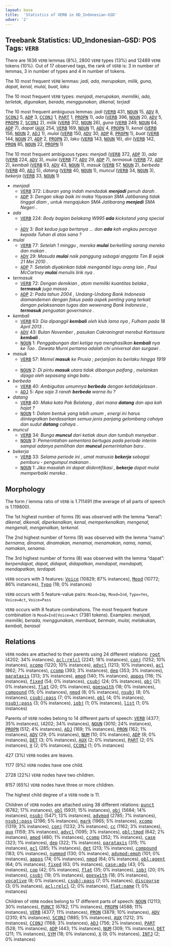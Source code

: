 ```yaml
---
layout: base
title:  'Statistics of VERB in UD_Indonesian-GSD'
udver: '2'
---
```


## Treebank Statistics: UD_Indonesian-GSD: POS Tags: `VERB`

There are 1636 `VERB` lemmas (8%), 2800 `VERB` types (13%) and 12489 `VERB` tokens (10%).
Out of 17 observed tags, the rank of `VERB` is: 3 in number of lemmas, 3 in number of types and 4 in number of tokens.

The 10 most frequent `VERB` lemmas: <em>jadi, ada, merupakan, milik, guna, dapat, kenal, mulai, buat, laku</em>

The 10 most frequent `VERB` types:  <em>menjadi, merupakan, memiliki, ada, terletak, digunakan, berada, menggunakan, dikenal, terjadi</em>

The 10 most frequent ambiguous lemmas: <em>jadi</em> (<tt><a href="id_gsd-pos-VERB.html">VERB</a></tt> 431, <tt><a href="id_gsd-pos-NOUN.html">NOUN</a></tt> 15, <tt><a href="id_gsd-pos-ADV.html">ADV</a></tt> 8, <tt><a href="id_gsd-pos-SCONJ.html">SCONJ</a></tt> 5, <tt><a href="id_gsd-pos-ADP.html">ADP</a></tt> 3, <tt><a href="id_gsd-pos-CCONJ.html">CCONJ</a></tt> 1, <tt><a href="id_gsd-pos-PART.html">PART</a></tt> 1, <tt><a href="id_gsd-pos-PROPN.html">PROPN</a></tt> 1), <em>ada</em> (<tt><a href="id_gsd-pos-VERB.html">VERB</a></tt> 396, <tt><a href="id_gsd-pos-NOUN.html">NOUN</a></tt> 20, <tt><a href="id_gsd-pos-ADV.html">ADV</a></tt> 5, <tt><a href="id_gsd-pos-PROPN.html">PROPN</a></tt> 2, <tt><a href="id_gsd-pos-SCONJ.html">SCONJ</a></tt> 2), <em>milik</em> (<tt><a href="id_gsd-pos-VERB.html">VERB</a></tt> 312, <tt><a href="id_gsd-pos-NOUN.html">NOUN</a></tt> 26), <em>guna</em> (<tt><a href="id_gsd-pos-VERB.html">VERB</a></tt> 249, <tt><a href="id_gsd-pos-NOUN.html">NOUN</a></tt> 64, <tt><a href="id_gsd-pos-ADP.html">ADP</a></tt> 7), <em>dapat</em> (<tt><a href="id_gsd-pos-AUX.html">AUX</a></tt> 254, <tt><a href="id_gsd-pos-VERB.html">VERB</a></tt> 169, <tt><a href="id_gsd-pos-NOUN.html">NOUN</a></tt> 11, <tt><a href="id_gsd-pos-ADV.html">ADV</a></tt> 4, <tt><a href="id_gsd-pos-PROPN.html">PROPN</a></tt> 1), <em>kenal</em> (<tt><a href="id_gsd-pos-VERB.html">VERB</a></tt> 156, <tt><a href="id_gsd-pos-NOUN.html">NOUN</a></tt> 2, <tt><a href="id_gsd-pos-ADJ.html">ADJ</a></tt> 1), <em>mulai</em> (<tt><a href="id_gsd-pos-VERB.html">VERB</a></tt> 150, <tt><a href="id_gsd-pos-ADV.html">ADV</a></tt> 30, <tt><a href="id_gsd-pos-ADP.html">ADP</a></tt> 8, <tt><a href="id_gsd-pos-PROPN.html">PROPN</a></tt> 1), <em>buat</em> (<tt><a href="id_gsd-pos-VERB.html">VERB</a></tt> 144, <tt><a href="id_gsd-pos-NOUN.html">NOUN</a></tt> 21, <tt><a href="id_gsd-pos-ADP.html">ADP</a></tt> 2, <tt><a href="id_gsd-pos-PROPN.html">PROPN</a></tt> 2), <em>laku</em> (<tt><a href="id_gsd-pos-VERB.html">VERB</a></tt> 143, <tt><a href="id_gsd-pos-NOUN.html">NOUN</a></tt> 16), <em>diri</em> (<tt><a href="id_gsd-pos-VERB.html">VERB</a></tt> 142, <tt><a href="id_gsd-pos-PRON.html">PRON</a></tt> 85, <tt><a href="id_gsd-pos-NOUN.html">NOUN</a></tt> 22, <tt><a href="id_gsd-pos-PROPN.html">PROPN</a></tt> 1)

The 10 most frequent ambiguous types:  <em>menjadi</em> (<tt><a href="id_gsd-pos-VERB.html">VERB</a></tt> 372, <tt><a href="id_gsd-pos-ADP.html">ADP</a></tt> 3), <em>ada</em> (<tt><a href="id_gsd-pos-VERB.html">VERB</a></tt> 224, <tt><a href="id_gsd-pos-ADV.html">ADV</a></tt> 3), <em>mulai</em> (<tt><a href="id_gsd-pos-VERB.html">VERB</a></tt> 77, <tt><a href="id_gsd-pos-ADV.html">ADV</a></tt> 29, <tt><a href="id_gsd-pos-ADP.html">ADP</a></tt> 7), <em>termasuk</em> (<tt><a href="id_gsd-pos-VERB.html">VERB</a></tt> 72, <tt><a href="id_gsd-pos-ADP.html">ADP</a></tt> 2), <em>kembali</em> (<tt><a href="id_gsd-pos-VERB.html">VERB</a></tt> 63, <tt><a href="id_gsd-pos-ADV.html">ADV</a></tt> 43, <tt><a href="id_gsd-pos-NOUN.html">NOUN</a></tt> 1), <em>masuk</em> (<tt><a href="id_gsd-pos-VERB.html">VERB</a></tt> 57, <tt><a href="id_gsd-pos-NOUN.html">NOUN</a></tt> 2), <em>berbeda</em> (<tt><a href="id_gsd-pos-VERB.html">VERB</a></tt> 40, <tt><a href="id_gsd-pos-ADJ.html">ADJ</a></tt> 5), <em>datang</em> (<tt><a href="id_gsd-pos-VERB.html">VERB</a></tt> 40, <tt><a href="id_gsd-pos-NOUN.html">NOUN</a></tt> 1), <em>muncul</em> (<tt><a href="id_gsd-pos-VERB.html">VERB</a></tt> 34, <tt><a href="id_gsd-pos-NOUN.html">NOUN</a></tt> 3), <em>bekerja</em> (<tt><a href="id_gsd-pos-VERB.html">VERB</a></tt> 33, <tt><a href="id_gsd-pos-NOUN.html">NOUN</a></tt> 1)


* <em>menjadi</em>
  * <tt><a href="id_gsd-pos-VERB.html">VERB</a></tt> 372: <em>Liburan yang indah mendadak <b>menjadi</b> penuh darah .</em>
  * <tt><a href="id_gsd-pos-ADP.html">ADP</a></tt> 3: <em>Dengan sikap baik ini maka Yayasan SMA Jatibarang tidak tinggal diam , untuk mengajukan SMA Jatibarang <b>menjadi</b> SMA Negeri .</em>
* <em>ada</em>
  * <tt><a href="id_gsd-pos-VERB.html">VERB</a></tt> 224: <em>Body bagian belakang W995 <b>ada</b> kickstand yang special .</em>
  * <tt><a href="id_gsd-pos-ADV.html">ADV</a></tt> 3: <em>Bait kedua juga bertanya ... dan <b>ada</b> kah engkau percaya kepada Tuhan di atas sana ?</em>
* <em>mulai</em>
  * <tt><a href="id_gsd-pos-VERB.html">VERB</a></tt> 77: <em>Setelah 1 minggu , mereka <b>mulai</b> berkeliling sarang mereka dan makan .</em>
  * <tt><a href="id_gsd-pos-ADV.html">ADV</a></tt> 29: <em>Masuda <b>mulai</b> naik panggung sebagai anggota Tim B sejak 21 Mei 2010 .</em>
  * <tt><a href="id_gsd-pos-ADP.html">ADP</a></tt> 7: <em>Setelah diyakinkan tidak mengambil lagu orang lain , Paul McCartney <b>mulai</b> menulis lirik nya .</em>
* <em>termasuk</em>
  * <tt><a href="id_gsd-pos-VERB.html">VERB</a></tt> 72: <em>Dengan demikian , atom memiliki kuantitas belaka , <b>termasuk</b> juga massa .</em>
  * <tt><a href="id_gsd-pos-ADP.html">ADP</a></tt> 2: <em>Pada tahun 2004 , Undang-Undang Bank Indonesia diamandemen dengan fokus pada aspek penting yang terkait dengan pelaksanaan tugas dan wewenang Bank Indonesia , <b>termasuk</b> penguatan governance .</em>
* <em>kembali</em>
  * <tt><a href="id_gsd-pos-VERB.html">VERB</a></tt> 63: <em>Dia dipanggil <b>kembali</b> oleh klub lama nya , Fulham pada 18 April 2013 .</em>
  * <tt><a href="id_gsd-pos-ADV.html">ADV</a></tt> 43: <em>Bulan November , pasukan Cakraningrat merebut Kartasura <b>kembali</b> .</em>
  * <tt><a href="id_gsd-pos-NOUN.html">NOUN</a></tt> 1: <em>Penggabungan dari ketiga nya menghasilkan <b>kembali</b> nya ke Tao . Dewata Murni pertama adalah chi universal dan surgawi .</em>
* <em>masuk</em>
  * <tt><a href="id_gsd-pos-VERB.html">VERB</a></tt> 57: <em>Memel <b>masuk</b> ke Prusia ; perjanjian itu berlaku hingga 1919 .</em>
  * <tt><a href="id_gsd-pos-NOUN.html">NOUN</a></tt> 2: <em>Di pintu <b>masuk</b> utara tidak dibangun paifang , melainkan dijaga oleh sepasang singa batu .</em>
* <em>berbeda</em>
  * <tt><a href="id_gsd-pos-VERB.html">VERB</a></tt> 40: <em>Ambiguitas umumnya <b>berbeda</b> dengan ketidakjelasan .</em>
  * <tt><a href="id_gsd-pos-ADJ.html">ADJ</a></tt> 5: <em>Apa saja 3 ranah <b>berbeda</b> warna itu ?</em>
* <em>datang</em>
  * <tt><a href="id_gsd-pos-VERB.html">VERB</a></tt> 40: <em>Maka kata Pak Belalang , dari mana <b>datang</b> dan apa kah hajat ?</em>
  * <tt><a href="id_gsd-pos-NOUN.html">NOUN</a></tt> 1: <em>Dalam bentuk yang lebih umum , energi ini harus diintegralkan berdasarkan semua jenis panjang gelombang cahaya dan sudut <b>datang</b> cahaya .</em>
* <em>muncul</em>
  * <tt><a href="id_gsd-pos-VERB.html">VERB</a></tt> 34: <em>Bunga <b>muncul</b> dari ketiak daun dan tumbuh menyebar .</em>
  * <tt><a href="id_gsd-pos-NOUN.html">NOUN</a></tt> 3: <em>Pemerintahan sementara bertugas pada periode interim sampai adanya pemilihan dan <b>muncul</b> pemerintahan baru .</em>
* <em>bekerja</em>
  * <tt><a href="id_gsd-pos-VERB.html">VERB</a></tt> 33: <em>Selama periode ini , umat manusia <b>bekerja</b> sebagai pemburu - pengumpul makanan .</em>
  * <tt><a href="id_gsd-pos-NOUN.html">NOUN</a></tt> 1: <em>Jika masalah ini dapat diidentifikasi , <b>bekerja</b> dapat mulai memperbaiki mereka .</em>

## Morphology

The form / lemma ratio of `VERB` is 1.711491 (the average of all parts of speech is 1.119800).

The 1st highest number of forms (9) was observed with the lemma “kenal”: <em>dikenal, dikenali, diperkenalkan, kenal, memperkenalkan, mengenal, mengenali, mengenalkan, terkenal</em>.

The 2nd highest number of forms (9) was observed with the lemma “nama”: <em>bernama, dinamai, dinamakan, menamai, menamakan, nama, namai, namakan, senama</em>.

The 3rd highest number of forms (8) was observed with the lemma “dapat”: <em>berpendapat, dapat, didapat, didapatkan, mendapat, mendapati, mendapatkan, terdapat</em>.

`VERB` occurs with 3 features: <tt><a href="id_gsd-feat-Voice.html">Voice</a></tt> (10829; 87% instances), <tt><a href="id_gsd-feat-Mood.html">Mood</a></tt> (10772; 86% instances), <tt><a href="id_gsd-feat-Typo.html">Typo</a></tt> (18; 0% instances)

`VERB` occurs with 5 feature-value pairs: `Mood=Imp`, `Mood=Ind`, `Typo=Yes`, `Voice=Act`, `Voice=Pass`

`VERB` occurs with 8 feature combinations.
The most frequent feature combination is `Mood=Ind|Voice=Act` (7381 tokens).
Examples: <em>menjadi, memiliki, berada, menggunakan, membuat, bermain, mulai, melakukan, kembali, berasal</em>


## Relations

`VERB` nodes are attached to their parents using 24 different relations: <tt><a href="id_gsd-dep-root.html">root</a></tt> (4202; 34% instances), <tt><a href="id_gsd-dep-acl-relcl.html">acl:relcl</a></tt> (2241; 18% instances), <tt><a href="id_gsd-dep-conj.html">conj</a></tt> (1252; 10% instances), <tt><a href="id_gsd-dep-xcomp.html">xcomp</a></tt> (1220; 10% instances), <tt><a href="id_gsd-dep-advcl.html">advcl</a></tt> (1213; 10% instances), <tt><a href="id_gsd-dep-acl.html">acl</a></tt> (862; 7% instances), <tt><a href="id_gsd-dep-ccomp.html">ccomp</a></tt> (393; 3% instances), <tt><a href="id_gsd-dep-dep.html">dep</a></tt> (353; 3% instances), <tt><a href="id_gsd-dep-parataxis.html">parataxis</a></tt> (313; 3% instances), <tt><a href="id_gsd-dep-amod.html">amod</a></tt> (140; 1% instances), <tt><a href="id_gsd-dep-appos.html">appos</a></tt> (116; 1% instances), <tt><a href="id_gsd-dep-fixed.html">fixed</a></tt> (54; 0% instances), <tt><a href="id_gsd-dep-csubj.html">csubj</a></tt> (24; 0% instances), <tt><a href="id_gsd-dep-obj.html">obj</a></tt> (21; 0% instances), <tt><a href="id_gsd-dep-flat.html">flat</a></tt> (20; 0% instances), <tt><a href="id_gsd-dep-goeswith.html">goeswith</a></tt> (18; 0% instances), <tt><a href="id_gsd-dep-compound.html">compound</a></tt> (15; 0% instances), <tt><a href="id_gsd-dep-nmod.html">nmod</a></tt> (8; 0% instances), <tt><a href="id_gsd-dep-nsubj.html">nsubj</a></tt> (8; 0% instances), <tt><a href="id_gsd-dep-csubj-pass.html">csubj:pass</a></tt> (7; 0% instances), <tt><a href="id_gsd-dep-obl.html">obl</a></tt> (4; 0% instances), <tt><a href="id_gsd-dep-nsubj-pass.html">nsubj:pass</a></tt> (3; 0% instances), <tt><a href="id_gsd-dep-iobj.html">iobj</a></tt> (1; 0% instances), <tt><a href="id_gsd-dep-list.html">list</a></tt> (1; 0% instances)

Parents of `VERB` nodes belong to 14 different parts of speech: <tt><a href="id_gsd-pos-VERB.html">VERB</a></tt> (4377; 35% instances),  (4202; 34% instances), <tt><a href="id_gsd-pos-NOUN.html">NOUN</a></tt> (3010; 24% instances), <tt><a href="id_gsd-pos-PROPN.html">PROPN</a></tt> (512; 4% instances), <tt><a href="id_gsd-pos-ADJ.html">ADJ</a></tt> (169; 1% instances), <tt><a href="id_gsd-pos-PRON.html">PRON</a></tt> (162; 1% instances), <tt><a href="id_gsd-pos-ADV.html">ADV</a></tt> (29; 0% instances), <tt><a href="id_gsd-pos-NUM.html">NUM</a></tt> (10; 0% instances), <tt><a href="id_gsd-pos-ADP.html">ADP</a></tt> (8; 0% instances), <tt><a href="id_gsd-pos-DET.html">DET</a></tt> (3; 0% instances), <tt><a href="id_gsd-pos-AUX.html">AUX</a></tt> (2; 0% instances), <tt><a href="id_gsd-pos-PART.html">PART</a></tt> (2; 0% instances), <tt><a href="id_gsd-pos-X.html">X</a></tt> (2; 0% instances), <tt><a href="id_gsd-pos-CCONJ.html">CCONJ</a></tt> (1; 0% instances)

427 (3%) `VERB` nodes are leaves.

1177 (9%) `VERB` nodes have one child.

2728 (22%) `VERB` nodes have two children.

8157 (65%) `VERB` nodes have three or more children.

The highest child degree of a `VERB` node is 11.

Children of `VERB` nodes are attached using 38 different relations: <tt><a href="id_gsd-dep-punct.html">punct</a></tt> (6782; 17% instances), <tt><a href="id_gsd-dep-obl.html">obl</a></tt> (5931; 15% instances), <tt><a href="id_gsd-dep-obj.html">obj</a></tt> (5684; 14% instances), <tt><a href="id_gsd-dep-nsubj.html">nsubj</a></tt> (5471; 13% instances), <tt><a href="id_gsd-dep-advmod.html">advmod</a></tt> (2785; 7% instances), <tt><a href="id_gsd-dep-nsubj-pass.html">nsubj:pass</a></tt> (2196; 5% instances), <tt><a href="id_gsd-dep-mark.html">mark</a></tt> (1965; 5% instances), <tt><a href="id_gsd-dep-xcomp.html">xcomp</a></tt> (1319; 3% instances), <tt><a href="id_gsd-dep-conj.html">conj</a></tt> (1232; 3% instances), <tt><a href="id_gsd-dep-cc.html">cc</a></tt> (1162; 3% instances), <tt><a href="id_gsd-dep-aux.html">aux</a></tt> (1159; 3% instances), <tt><a href="id_gsd-dep-advcl.html">advcl</a></tt> (1095; 3% instances), <tt><a href="id_gsd-dep-obl-tmod.html">obl:tmod</a></tt> (642; 2% instances), <tt><a href="id_gsd-dep-amod.html">amod</a></tt> (480; 1% instances), <tt><a href="id_gsd-dep-ccomp.html">ccomp</a></tt> (352; 1% instances), <tt><a href="id_gsd-dep-case.html">case</a></tt> (323; 1% instances), <tt><a href="id_gsd-dep-dep.html">dep</a></tt> (322; 1% instances), <tt><a href="id_gsd-dep-parataxis.html">parataxis</a></tt> (315; 1% instances), <tt><a href="id_gsd-dep-acl.html">acl</a></tt> (285; 1% instances), <tt><a href="id_gsd-dep-det.html">det</a></tt> (213; 1% instances), <tt><a href="id_gsd-dep-compound.html">compound</a></tt> (183; 0% instances), <tt><a href="id_gsd-dep-nummod.html">nummod</a></tt> (130; 0% instances), <tt><a href="id_gsd-dep-advmod-emph.html">advmod:emph</a></tt> (101; 0% instances), <tt><a href="id_gsd-dep-appos.html">appos</a></tt> (74; 0% instances), <tt><a href="id_gsd-dep-nmod.html">nmod</a></tt> (64; 0% instances), <tt><a href="id_gsd-dep-obl-agent.html">obl:agent</a></tt> (64; 0% instances), <tt><a href="id_gsd-dep-fixed.html">fixed</a></tt> (63; 0% instances), <tt><a href="id_gsd-dep-case-adv.html">case:adv</a></tt> (43; 0% instances), <tt><a href="id_gsd-dep-cop.html">cop</a></tt> (42; 0% instances), <tt><a href="id_gsd-dep-flat.html">flat</a></tt> (35; 0% instances), <tt><a href="id_gsd-dep-iobj.html">iobj</a></tt> (20; 0% instances), <tt><a href="id_gsd-dep-csubj.html">csubj</a></tt> (19; 0% instances), <tt><a href="id_gsd-dep-goeswith.html">goeswith</a></tt> (18; 0% instances), <tt><a href="id_gsd-dep-vocative.html">vocative</a></tt> (8; 0% instances), <tt><a href="id_gsd-dep-csubj-pass.html">csubj:pass</a></tt> (7; 0% instances), <tt><a href="id_gsd-dep-discourse.html">discourse</a></tt> (3; 0% instances), <tt><a href="id_gsd-dep-acl-relcl.html">acl:relcl</a></tt> (2; 0% instances), <tt><a href="id_gsd-dep-flat-name.html">flat:name</a></tt> (1; 0% instances)

Children of `VERB` nodes belong to 17 different parts of speech: <tt><a href="id_gsd-pos-NOUN.html">NOUN</a></tt> (12113; 30% instances), <tt><a href="id_gsd-pos-PUNCT.html">PUNCT</a></tt> (6782; 17% instances), <tt><a href="id_gsd-pos-PROPN.html">PROPN</a></tt> (4588; 11% instances), <tt><a href="id_gsd-pos-VERB.html">VERB</a></tt> (4377; 11% instances), <tt><a href="id_gsd-pos-PRON.html">PRON</a></tt> (3879; 10% instances), <tt><a href="id_gsd-pos-ADV.html">ADV</a></tt> (2310; 6% instances), <tt><a href="id_gsd-pos-SCONJ.html">SCONJ</a></tt> (1885; 5% instances), <tt><a href="id_gsd-pos-AUX.html">AUX</a></tt> (1212; 3% instances), <tt><a href="id_gsd-pos-CCONJ.html">CCONJ</a></tt> (1168; 3% instances), <tt><a href="id_gsd-pos-ADJ.html">ADJ</a></tt> (756; 2% instances), <tt><a href="id_gsd-pos-PART.html">PART</a></tt> (528; 1% instances), <tt><a href="id_gsd-pos-ADP.html">ADP</a></tt> (443; 1% instances), <tt><a href="id_gsd-pos-NUM.html">NUM</a></tt> (309; 1% instances), <tt><a href="id_gsd-pos-DET.html">DET</a></tt> (211; 1% instances), <tt><a href="id_gsd-pos-SYM.html">SYM</a></tt> (18; 0% instances), <tt><a href="id_gsd-pos-X.html">X</a></tt> (9; 0% instances), <tt><a href="id_gsd-pos-INTJ.html">INTJ</a></tt> (2; 0% instances)

